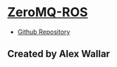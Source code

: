 # [ZeroMQ-ROS]()

- [Github Repository](http://github.com/wallarelvo/zeromq-ros)

## Created by Alex Wallar
